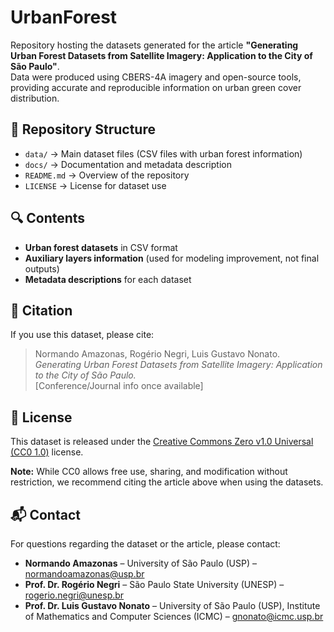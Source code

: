 # UrbanForest

Repository hosting the datasets generated for the article **"Generating Urban Forest Datasets from Satellite Imagery: Application to the City of São Paulo"**.  
Data were produced using CBERS-4A imagery and open-source tools, providing accurate and reproducible information on urban green cover distribution.

## 📂 Repository Structure

- `data/`     → Main dataset files (CSV files with urban forest information)
- `docs/`     → Documentation and metadata description
- `README.md` → Overview of the repository
- `LICENSE`   → License for dataset use

## 🔍 Contents
- **Urban forest datasets** in CSV format  
- **Auxiliary layers information** (used for modeling improvement, not final outputs)  
- **Metadata descriptions** for each dataset  

## 📖 Citation
If you use this dataset, please cite:

> Normando Amazonas, Rogério Negri, Luis Gustavo Nonato.  
> *Generating Urban Forest Datasets from Satellite Imagery: Application to the City of São Paulo.*  
> [Conference/Journal info once available]  

## 📜 License
This dataset is released under the [Creative Commons Zero v1.0 Universal (CC0 1.0)](https://creativecommons.org/publicdomain/zero/1.0/) license.  

**Note:** While CC0 allows free use, sharing, and modification without restriction, we recommend citing the article above when using the datasets.  

## 📬 Contact

For questions regarding the dataset or the article, please contact:

- **Normando Amazonas** – University of São Paulo (USP) – normandoamazonas@usp.br  
- **Prof. Dr. Rogério Negri** – São Paulo State University (UNESP) – rogerio.negri@unesp.br  
- **Prof. Dr. Luis Gustavo Nonato** – University of São Paulo (USP), Institute of Mathematics and Computer Sciences (ICMC) – gnonato@icmc.usp.br

